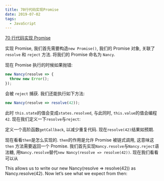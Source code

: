 ```yaml
---
title: 70行代码实现Promise
date: 2019-07-02
tags:
  - JavaScript
---
```


[70 行代码实现 Promise](https://hackernoon.com/implementing-javascript-promise-in-70-lines-of-code-b3592565af0f)

<!--more-->

实现 Promise, 我们首先需要构造`new Promise()`, 我们的 Promise 对象, 关联了`resolve` 和 `reject` 方法. 将我们的 Promise 命名为 `Nancy`.

现在 Promise 执行的时候如果抛错:

```js
new Nancy(resolve => {
  throw new Error();
});
```

会被 `reject` 捕获. 我们还能执行如下方法:

```js
new Nancy(resolve => resolve(42));
```

此时 `this.state`的值会变成`states.resolved`, 与此同时, `this.value`的值会编程`42`. 现在我们定义一下`resolve`与`reject`:

定义一个高阶函数`getCallback`, 以减少重复代码. 现在`resolve(42)`结果如预期.

现在看看`then`是怎么实现的. `then`的作用是允许 Promise 被链式调用, 这意味这 `then` 方法需要返回一个 Promise. 我们首先实现`Nancy.resolve`与`Nancy.reject`语法糖, 用`Nancy.resolve`替代`new Nancy(resolve => resolve(42))`. 现在我们看看可以从

This allows us to write our new Nancy(resolve => resolve(42)) as Nancy.resolve(42). Now let’s see what we expect from then: